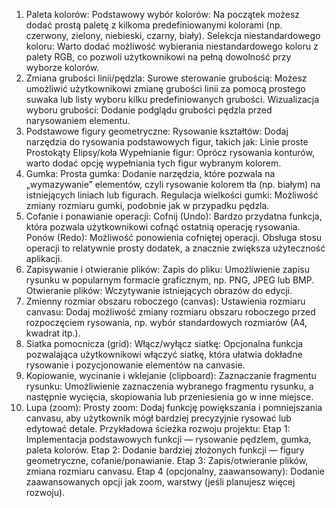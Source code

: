 1. Paleta kolorów:
Podstawowy wybór kolorów: Na początek możesz dodać prostą paletę z kilkoma predefiniowanymi kolorami (np. czerwony, zielony, niebieski, czarny, biały).
Selekcja niestandardowego koloru: Warto dodać możliwość wybierania niestandardowego koloru z palety RGB, co pozwoli użytkownikowi na pełną dowolność przy wyborze kolorów.
2. Zmiana grubości linii/pędzla:
Surowe sterowanie grubością: Możesz umożliwić użytkownikowi zmianę grubości linii za pomocą prostego suwaka lub listy wyboru kilku predefiniowanych grubości.
Wizualizacja wyboru grubości: Dodanie podglądu grubości pędzla przed narysowaniem elementu.
3. Podstawowe figury geometryczne:
Rysowanie kształtów: Dodaj narzędzia do rysowania podstawowych figur, takich jak:
Linie proste
Prostokąty
Elipsy/koła
Wypełnianie figur: Oprócz rysowania konturów, warto dodać opcję wypełniania tych figur wybranym kolorem.
4. Gumka:
Prosta gumka: Dodanie narzędzia, które pozwala na „wymazywanie” elementów, czyli rysowanie kolorem tła (np. białym) na istniejących liniach lub figurach.
Regulacja wielkości gumki: Możliwość zmiany rozmiaru gumki, podobnie jak w przypadku pędzla.
5. Cofanie i ponawianie operacji:
Cofnij (Undo): Bardzo przydatna funkcja, która pozwala użytkownikowi cofnąć ostatnią operację rysowania.
Ponów (Redo): Możliwość ponowienia cofniętej operacji. Obsługa stosu operacji to relatywnie prosty dodatek, a znacznie zwiększa użyteczność aplikacji.
6. Zapisywanie i otwieranie plików:
Zapis do pliku: Umożliwienie zapisu rysunku w popularnym formacie graficznym, np. PNG, JPEG lub BMP.
Otwieranie plików: Wczytywanie istniejących obrazów do edycji.
7. Zmienny rozmiar obszaru roboczego (canvas):
Ustawienia rozmiaru canvasu: Dodaj możliwość zmiany rozmiaru obszaru roboczego przed rozpoczęciem rysowania, np. wybór standardowych rozmiarów (A4, kwadrat itp.).
8. Siatka pomocnicza (grid):
Włącz/wyłącz siatkę: Opcjonalna funkcja pozwalająca użytkownikowi włączyć siatkę, która ułatwia dokładne rysowanie i pozycjonowanie elementów na canvasie.
9. Kopiowanie, wycinanie i wklejanie (clipboard):
Zaznaczanie fragmentu rysunku: Umożliwienie zaznaczenia wybranego fragmentu rysunku, a następnie wycięcia, skopiowania lub przeniesienia go w inne miejsce.
10. Lupa (zoom):
Prosty zoom: Dodaj funkcję powiększania i pomniejszania canvasu, aby użytkownik mógł bardziej precyzyjnie rysować lub edytować detale.
Przykładowa ścieżka rozwoju projektu:
Etap 1: Implementacja podstawowych funkcji — rysowanie pędzlem, gumka, paleta kolorów.
Etap 2: Dodanie bardziej złożonych funkcji — figury geometryczne, cofanie/ponawianie.
Etap 3: Zapis/otwieranie plików, zmiana rozmiaru canvasu.
Etap 4 (opcjonalny, zaawansowany): Dodanie zaawansowanych opcji jak zoom, warstwy (jeśli planujesz więcej rozwoju).
